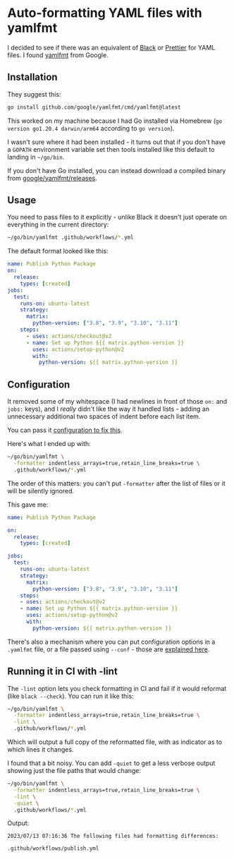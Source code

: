# Auto-formatting YAML files with yamlfmt

I decided to see if there was an equivalent of [Black](https://pypi.org/project/black/) or [Prettier](https://prettier.io/) for YAML files. I found [yamlfmt](https://github.com/google/yamlfmt) from Google.

## Installation

They suggest this:
```bash
go install github.com/google/yamlfmt/cmd/yamlfmt@latest
```
This worked on my machine because I had Go installed via Homebrew (`go version go1.20.4 darwin/arm64` according to `go version`).

I wasn't sure where it had been installed - it turns out that if you don't have a `GOPATH` environment variable set then tools installed like this default to landing in `~/go/bin`.

If you don't have Go installed, you can instead download a compiled binary from [google/yamlfmt/releases](https://github.com/google/yamlfmt/releases).

## Usage

You need to pass files to it explicitly - unlike Black it doesn't just operate on everything in the current directory:

```bash
~/go/bin/yamlfmt .github/workflows/*.yml
```
The default format looked like this:
```yaml
name: Publish Python Package
on:
  release:
    types: [created]
jobs:
  test:
    runs-on: ubuntu-latest
    strategy:
      matrix:
        python-version: ["3.8", "3.9", "3.10", "3.11"]
    steps:
      - uses: actions/checkout@v2
      - name: Set up Python ${{ matrix.python-version }}
        uses: actions/setup-python@v2
        with:
          python-version: ${{ matrix.python-version }}
```

## Configuration

It removed some of my whitespace (I had newlines in front of those `on:` and `jobs:` keys), and I _really_ didn't like the way it handled lists - adding an unnecessary additional two spaces of indent before each list item.

You can pass it [configuration to fix this](https://github.com/google/yamlfmt/blob/main/docs/config-file.md#basic-formatter).

Here's what I ended up with:
```bash
~/go/bin/yamlfmt \
  -formatter indentless_arrays=true,retain_line_breaks=true \
  .github/workflows/*.yml
```
The order of this matters: you can't put `-formatter` after the list of files or it will be silently ignored.

This gave me:
```yaml
name: Publish Python Package

on:
  release:
    types: [created]

jobs:
  test:
    runs-on: ubuntu-latest
    strategy:
      matrix:
        python-version: ["3.8", "3.9", "3.10", "3.11"]
    steps:
    - uses: actions/checkout@v2
    - name: Set up Python ${{ matrix.python-version }}
      uses: actions/setup-python@v2
      with:
        python-version: ${{ matrix.python-version }}
```
There's also a mechanism where you can put configuration options in a `.yamlfmt` file, or a file passed using `--conf` - those are [explained here](https://github.com/google/yamlfmt/blob/main/docs/config-file.md).

## Running it in CI with -lint

The `-lint` option lets you check formatting in CI and fail if it would reformat (like `black --check`). You can run it like this:
```bash
~/go/bin/yamlfmt \
  -formatter indentless_arrays=true,retain_line_breaks=true \
  -lint \
  .github/workflows/*.yml
```
Which will output a full copy of the reformatted file, with as indicator as to which lines it changes.

I found that a bit noisy. You can add `-quiet` to get a less verbose output showing just the file paths that would change:
```bash
~/go/bin/yamlfmt \
  -formatter indentless_arrays=true,retain_line_breaks=true \
  -lint \
  -quiet \
  .github/workflows/*.yml
```
Output:
```
2023/07/13 07:16:36 The following files had formatting differences:

.github/workflows/publish.yml
```
